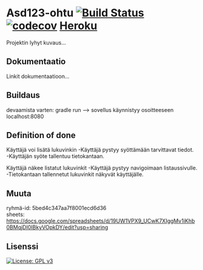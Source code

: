 # Asd123-ohtu  [![Build Status](https://travis-ci.com/jjjjm/Asd123-ohtu.svg?branch=master)](https://travis-ci.com/jjjjm/Asd123-ohtu)  [![codecov](https://codecov.io/gh/jjjjm/Asd123-ohtu/branch/master/graph/badge.svg)](https://codecov.io/gh/jjjjm/Asd123-ohtu) [Heroku](https://asd123-ohtu.herokuapp.com/)


Projektin lyhyt kuvaus...


## Dokumentaatio
Linkit dokumentaatioon...

## Buildaus
devaamista varten:
gradle run --> sovellus käynnistyy osoitteeseen localhost:8080

## Definition of done
Käyttäjä voi lisätä lukuvinkin 
 -Käyttäjä pystyy syöttämään tarvittavat tiedot.
 -Käyttäjän syöte tallentuu tietokantaan.

Käyttäjä näkee listatut lukuvinkit
 -Käyttäjä pystyy navigoimaan listaussivulle.
 -Tietokantaan tallennetut lukuvinkit näkyvät 
käyttäjälle.


## Muuta
ryhmä-id: 5bed4c347aa7f8001ecd6d36  
sheets: https://docs.google.com/spreadsheets/d/19UW1VPX9_UCwK7XIggMv1iKhb0BMqjDI0IBkyVOpkDY/edit?usp=sharing

## Lisenssi
 [![License: GPL v3](https://img.shields.io/badge/License-GPL%20v3-blue.svg)](https://www.gnu.org/licenses/gpl-3.0)
